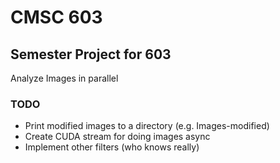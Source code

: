  
# CMSC 603

## Semester Project for 603

Analyze Images in parallel


### TODO

- Print modified images to a directory (e.g. Images-modified)
- Create CUDA stream for doing images async
- Implement other filters (who knows really)